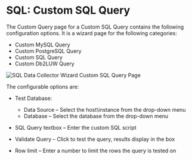 # SQL: Custom SQL Query

The Custom Query page for a Custom SQL Query contains the following configuration options. It is a
wizard page for the following categories:

- Custom MySQL Query
- Custom PostgreSQL Query
- Custom SQL Query
- Custom Db2LUW Query

![SQL Data Collector Wizard Custom SQL Query Page](/img/product_docs/accessanalyzer/admin/datacollector/sql/customsqlquery.webp)

The configurable options are:

- Test Database:

  - Data Source – Select the host\instance from the drop-down menu
  - Database – Select the database from the drop-down menu

- SQL Query textbox – Enter the custom SQL script
- Validate Query – Click to test the query, results display in the box
- Row limit – Enter a number to limit the rows the query is tested on
